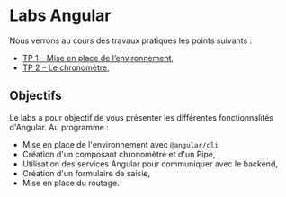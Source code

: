 # Labs Angular

Nous verrons au cours des travaux pratiques les points suivants :

* [TP 1 – Mise en place de l’environnement](https://github.com/NodeAndTyped/labs-angular2/blob/master/tp1-installation.md),
* [TP 2 – Le chronomètre](https://github.com/NodeAndTyped/labs-angular2/blob/master/tp2-composant-pipe.md),

## Objectifs

Le labs a pour objectif de vous présenter les différentes fonctionnalités d'Angular. Au programme :

* Mise en place de l'environnement avec `@angular/cli`
* Création d'un composant chronomètre et d'un Pipe,
* Utilisation des services Angular pour communiquer avec le backend,
* Création d'un formulaire de saisie,
* Mise en place du routage.